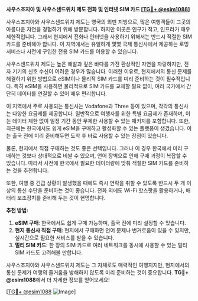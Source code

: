 **사우스조지아 및 사우스샌드위치 제도 전화 및 인터넷 SIM 카드 [[TG💪+ @esim1088](https://t.me/s/esim1088)]**

사우스조지아와 사우스샌드위치 제도는 영국의 외딴 지방으로, 많은 여행객들이 그곳의 아름다운 자연을 경험하기 위해 방문합니다. 하지만 이곳은 인구가 적고, 인프라가 매우 제한적입니다. 그래서 현지에서 전화나 인터넷을 사용하기 위해서는 반드시 적절한 SIM 카드를 준비해야 합니다. 이 지역에서는 유일하게 몇몇 국제 통신사에서 제공하는 로밍 서비스나 사전에 구입한 전용 SIM 카드를 이용할 수 있습니다.

사우스샌드위치 제도는 높은 해발과 깊은 바다를 가진 환상적인 자연을 자랑하지만, 전자 기기의 신호 수신이 어려운 경우가 많습니다. 이러한 이유로, 현지에서의 통신 문제를 해결하기 위한 방법으로 eSIM이나 물리적 SIM 카드를 미리 준비하는 것이 필수적입니다. 특히 eSIM을 사용하면 물리적으로 SIM 카드를 교체할 필요 없이, 여러 국가에서 간단히 데이터를 연결할 수 있어 매우 편리합니다.

이 지역에서 주로 사용되는 통신사는 Vodafone과 Three 등이 있으며, 각각의 통신사는 다양한 요금제를 제공합니다. 일반적으로 여행자를 위한 특별 요금제가 존재하며, 이는 데이터 제한 없이 일정 기간 동안 무제한 사용할 수 있는 패키지를 포함합니다. 또한, 최근에는 한국에서도 쉽게 eSIM을 구매하고 활성화할 수 있는 플랫폼이 생겼습니다. 이는 출국 전에 미리 준비해두면 도착 후 바로 사용할 수 있는 장점이 있습니다.

물론, 현지에서 직접 구매하는 것도 좋은 선택입니다. 그러나 이 경우 한국에서 미리 구매하는 것보다 상대적으로 비쌀 수 있으며, 언어 장벽으로 인해 구매 과정이 복잡할 수 있습니다. 따라서 사전에 한국에서 필요한 데이터량에 맞춰 적절한 SIM 카드를 준비하는 것을 추천합니다.

또한, 여행 중 긴급 상황이 발생했을 때에도 즉시 연락을 취할 수 있도록 반드시 두 개 이상의 통신 수단을 준비하는 것이 좋습니다. 전화 외에도 Wi-Fi 핫스팟을 활용하거나, 배터리 보조장치를 준비해 두는 것이 현명합니다.

**추천 방법:**

1. **eSIM 구매**: 한국에서도 쉽게 구매 가능하며, 출국 전에 미리 설정할 수 있습니다.
2. **현지 통신사 직접 구매**: 현지에서 구매하면 언어 문제나 번거로움이 있을 수 있지만, 실시간으로 필요한 서비스를 받을 수 있습니다.
3. **멀티 SIM 카드**: 한 장의 SIM 카드로 여러 네트워크를 동시에 사용할 수 있는 멀티 SIM 카드도 고려해볼 만합니다.

사우스조지아와 사우스샌드위치 제도는 그 자체로도 매력적인 여행지지만, 현지에서의 통신 문제가 여행의 즐거움을 방해하지 않도록 미리 준비하는 것이 중요합니다. **TG💪+ @esim1088**에서 더 자세한 정보를 얻어보세요!

[[TG💪+ @esim1088](https://t.me/s/esim1088) ![Image](https://i.postimg.cc/Y0z9fWf4/image.png)]